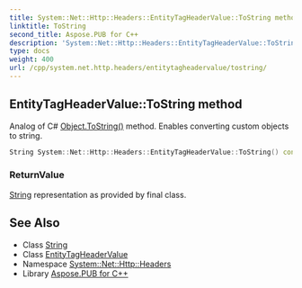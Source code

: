 ```yaml
---
title: System::Net::Http::Headers::EntityTagHeaderValue::ToString method
linktitle: ToString
second_title: Aspose.PUB for C++
description: 'System::Net::Http::Headers::EntityTagHeaderValue::ToString method. Analog of C# Object.ToString() method. Enables converting custom objects to string in C++.'
type: docs
weight: 400
url: /cpp/system.net.http.headers/entitytagheadervalue/tostring/
---
```

## EntityTagHeaderValue::ToString method


Analog of C# [Object.ToString()](../../../system/object/tostring/) method. Enables converting custom objects to string.

```cpp
String System::Net::Http::Headers::EntityTagHeaderValue::ToString() const override
```


### ReturnValue

[String](../../../system/string/) representation as provided by final class.

## See Also

* Class [String](../../../system/string/)
* Class [EntityTagHeaderValue](../)
* Namespace [System::Net::Http::Headers](../../)
* Library [Aspose.PUB for C++](../../../)
